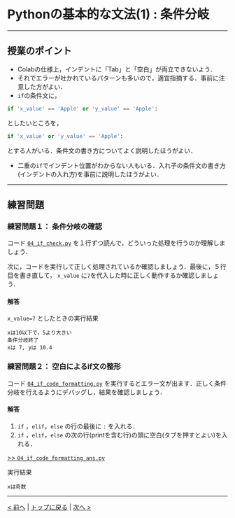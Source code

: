 # Pythonの基本的な文法(1) : 条件分岐

---
## 授業のポイント

- Colabの仕様上，インデントに「Tab」と「空白」が両立できないよう．
- それでエラーが吐かれているパターンも多いので，適宜指摘する．事前に注意した方がよい．
- `if`の条件文に，
```Python
if 'x_value' == 'Apple' or 'y_value' == 'Apple':
``` 
としたいところを，
```Python
if 'x_value' or 'y_value' == 'Apple':
``` 
とする人がいる．条件文の書き方についてよく説明したほうがよい．

- 二重の`if`でインデント位置がわからない人もいる．入れ子の条件文の書き方(インデントの入れ方)を事前に説明したほうがよい．

---
## 練習問題
### 練習問題１： 条件分岐の確認

コード [`04_if_check.py`](04_if_check.py) を１行ずつ読んで，どういった処理を行うのか理解しましょう．  

次に，コードを実行して正しく処理されているか確認しましょう．最後に，５行目を書き直して， `x_value` に`7`を代入した時に正しく動作するか確認しましょう．

#### 解答

`x_value=7` としたときの実行結果

```
xは10以下で，5より大きい
条件分岐終了
xは 7, yは 10.4
```

### 練習問題２： 空白によるif文の整形

コード [`04_if_code_formatting.py`](04_if_code_formatting.py) を実行するとエラー文が出ます．正しく条件分岐を行えるようにデバッグし，結果を確認しましょう．

#### 解答

1. `if` ，`elif`，`else` の行の最後に `:` を入れる．
2. `if` ，`elif`，`else` の次の行(printを含む行)の頭に空白(タブを押すとよい)を入れる．

[>> `04_if_code_formatting_ans.py`](04_if_code_formatting_ans.py) 

実行結果
```
xは奇数
```

--- 
[< 前へ](../03_print) | [トップに戻る](../) | [次へ >](../05_for) 
